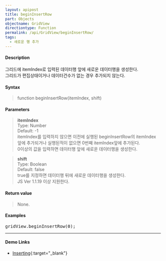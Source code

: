 ```yaml
---
layout: apipost
title: beginInsertRow
part: Objects
objectname: GridView
directiontype: Function
permalink: /api/GridView/beginInsertRow/
tags: 
  - 새로운 행 추가
---
```



#### Description

 그리드에 itemIndex로 입력된 데이터행 앞에 새로운 데이터행을 생성한다.  
 그리드가 편집상태이거나 데이터건수가 없는 경우 추가되지 않는다.

#### Syntax

> function beginInsertRow(itemIndex, shift)

#### Parameters

> **itemIndex**  
> Type: Number  
> Default: -1  
> itemIndex를 입력하지 않으면 이전에 실행된 beginInsertRow의 itemIndex 앞에 추가되거나 실행된적이 없으면 0번째 itemIndex앞에 추가된다.  
> 0이상의 값을 입력하면 데이터행 앞에 새로운 데이터행을 생성한다.

> **shift**  
> Type: Boolean  
> Default: false   
> true를 지정하면 데이터행 뒤에 새로운 데이터행을 생성한다.  
> JS Ver 1.1.19 이상 지원한다.  

#### Return value

> None.

#### Examples 

<pre class="prettyprint">
gridView.beginInsertRow(0);
</pre>

---

#### Demo Links

* [Inserting](http://demo.realgrid.com/Editing/Inserting/){:target="_blank"} 
